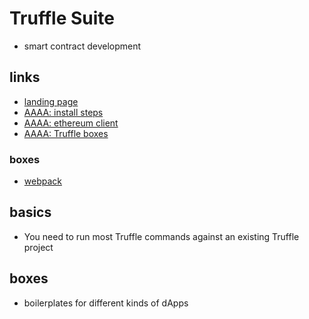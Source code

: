 # Truffle Suite

- smart contract development

## links

- [landing page](https://trufflesuite.com/)
- [AAAA: install steps](https://trufflesuite.com/docs/truffle/how-to/install/)
- [AAAA: ethereum client](https://trufflesuite.com/docs/truffle/concepts/ethereum-client-types/)
- [AAAA: Truffle boxes](https://trufflesuite.com/boxes/)

### boxes

- [webpack](https://trufflesuite.com/boxes/webpack/)

## basics

- You need to run most Truffle commands against an existing Truffle project

## boxes

- boilerplates for different kinds of dApps
